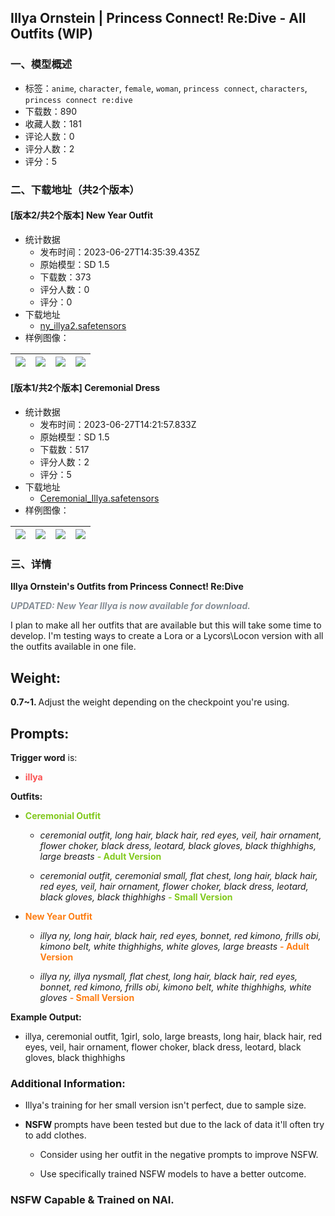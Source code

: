 ## Illya Ornstein | Princess Connect! Re:Dive - All Outfits (WIP)
### 一、模型概述

- 标签：`anime`, `character`, `female`, `woman`, `princess connect`, `characters`, `princess connect re:dive`
- 下载数：890
- 收藏人数：181
- 评论人数：0
- 评分人数：2
- 评分：5

### 二、下载地址（共2个版本）

#### [版本2/共2个版本] New Year Outfit

- 统计数据
  - 发布时间：2023-06-27T14:35:39.435Z
  - 原始模型：SD 1.5
  - 下载数：373
  - 评分人数：0
  - 评分：0
- 下载地址
  - [ny_illya2.safetensors](https://civitai.com/api/download/models/105243)
- 样例图像：

| <img src="https://image.civitai.com/xG1nkqKTMzGDvpLrqFT7WA/e886907e-a95e-4730-92b0-4ef0c989cb1e/width=450/1309485.jpeg" /> | <img src="https://image.civitai.com/xG1nkqKTMzGDvpLrqFT7WA/fa2866e8-63d9-46ef-a2c6-b12514165767/width=450/1309496.jpeg" /> | <img src="https://image.civitai.com/xG1nkqKTMzGDvpLrqFT7WA/154d1909-9df3-4c1c-821e-f84c90e030d4/width=450/1309495.jpeg" /> | <img src="https://image.civitai.com/xG1nkqKTMzGDvpLrqFT7WA/dcf5499f-0df7-4837-ab01-986bd4f98eaa/width=450/1309492.jpeg" /> |
| ---- | ---- | ---- | ---- |

#### [版本1/共2个版本] Ceremonial Dress

- 统计数据
  - 发布时间：2023-06-27T14:21:57.833Z
  - 原始模型：SD 1.5
  - 下载数：517
  - 评分人数：2
  - 评分：5
- 下载地址
  - [Ceremonial_Illya.safetensors](https://civitai.com/api/download/models/100576)
- 样例图像：

| <img src="https://image.civitai.com/xG1nkqKTMzGDvpLrqFT7WA/e7ec445c-9fee-45e8-a3ab-3cda7eb0998c/width=450/1225920.jpeg" /> | <img src="https://image.civitai.com/xG1nkqKTMzGDvpLrqFT7WA/d63149c1-2dc0-4fb9-af3e-d9da28c3d16c/width=450/1225921.jpeg" /> | <img src="https://image.civitai.com/xG1nkqKTMzGDvpLrqFT7WA/67b73eff-6b79-472d-bced-663881d168ad/width=450/1225922.jpeg" /> | <img src="https://image.civitai.com/xG1nkqKTMzGDvpLrqFT7WA/6920fd13-70a5-4c03-a98a-da518a9cc933/width=450/1225923.jpeg" /> |
| ---- | ---- | ---- | ---- |


### 三、详情
<p><strong>Illya Ornstein's Outfits from Princess Connect! Re:Dive</strong></p><p></p><p><strong><em><span style="color:rgb(134, 142, 150)">UPDATED: New Year Illya is now available for download.</span></em></strong></p><p></p><p>I plan to make all her outfits that are available but this will take some time to develop. I'm testing ways to create a Lora or a Lycors\Locon version with all the outfits available in one file.</p><p></p><h2 id="heading-827">Weight:</h2><p><strong>0.7~1. </strong>Adjust the weight depending on the checkpoint you're using.</p><p></p><h2 id="heading-828">Prompts:</h2><p><strong>Trigger word</strong> is:</p><ul><li><p><strong><span style="color:#fa5252">illya</span></strong></p></li></ul><p></p><p><strong>Outfits:</strong></p><ul><li><p><strong><span style="color:rgb(130, 201, 30)">Ceremonial Outfit</span></strong></p><ul><li><p><em>ceremonial outfit, long hair, black hair, red eyes, veil, hair ornament, flower choker, black dress, leotard, black gloves, black thighhighs, large breasts</em> <strong><span style="color:rgb(130, 201, 30)">- Adult Version</span></strong></p></li><li><p><em>ceremonial outfit, ceremonial small, flat chest, long hair, black hair, red eyes, veil, hair ornament, flower choker, black dress, leotard, black gloves, black thighhighs<span style="color:#82c91e"> </span></em><strong><span style="color:rgb(130, 201, 30)">- Small Version</span></strong></p></li></ul></li><li><p><strong><span style="color:#fd7e14">New Year Outfit</span></strong></p><ul><li><p><em>illya ny, long hair, black hair, red eyes, bonnet, red kimono, frills obi, kimono belt, white thighhighs, white gloves, large breasts</em> <strong><span style="color:#fd7e14">- Adult Version</span></strong></p></li><li><p><em>illya ny, illya nysmall, flat chest, long hair, black hair, red eyes, bonnet, red kimono, frills obi, kimono belt, white thighhighs, white gloves </em><strong><span style="color:#fd7e14">- Small Version</span></strong></p></li></ul></li></ul><p></p><p><strong>Example Output:</strong></p><ul><li><p>illya, ceremonial outfit, 1girl, solo, large breasts, long hair, black hair, red eyes, veil, hair ornament, flower choker, black dress, leotard, black gloves, black thighhighs</p></li></ul><p></p><h3 id="heading-397">Additional Information:</h3><ul><li><p>Illya's training for her small version isn't perfect, due to sample size.</p></li><li><p><strong>NSFW </strong>prompts have been tested but due to the lack of data it'll often try to add clothes.</p><ul><li><p>Consider using her outfit in the negative prompts to improve NSFW.</p></li><li><p>Use specifically trained NSFW models to have a better outcome.</p></li></ul></li></ul><p></p><h3 id="heading-829">NSFW Capable &amp; Trained on NAI.</h3>